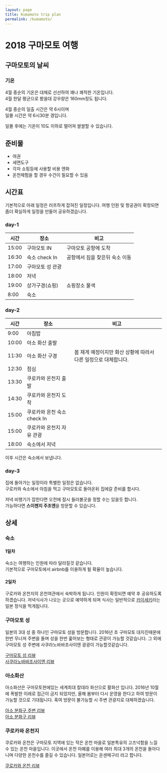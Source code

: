 ```yaml
---
layout: page
title: Kumamoto trip plan
permalink: /kumamoto/
---
```

# 2018 구마모토 여행

## 구마모토의 날씨

### 기온
4월 중순의 기온은 대체로 선선하여 꽤나 쾌적한 기온입니다.  
4월 한달 평균으로 봤을대 강우량은 160mm정도 됩니다.  

4월 중순의 일출 시간은 약 6시이며  
일몰 시간은 약 6시30분 경입니다.

일몰 후에는 기온이 10도 이하로 떨어져 쌀쌀할 수 있습니다.

## 준비물
* 여권
* 세면도구
* 각자 쇼핑등에 사용할 비용 엔화
* 온천체험을 할 경우 수건이 필요할 수 있음

## 시간표

기본적으로 아래 일정은 러프하게 잡혀진 일정입니다.
여행 인원 및 항공권이 확정되면 좀더 확실하게 일정을 만들어 공유하겠습니다.

### day-1
  
| 시간 | 장소 | 비고 |
| - | - | - |
| 15:00 | 구마모토 IN | 구마모토 공항에 도착 |
| 16:30 | 숙소 check In | 공항에서 짐을 찾은뒤 숙소 이동 |
| 17:00 | 구마모토 성 관광 | |
| 18:00 | 저녁 ||
| 19:00 | 상가구경(쇼핑) | 쇼핑장소 물색 |
| 8:00 | 숙소 | |
  
### day-2
  
| 시간 | 장소 | 비고 |
| - | - | - |
| 9:00 | 아침밥 | |
| 10:00|아소 화산 출발 | |
| 11:30 | 아소 화산 구경 | 봄 재게 예정이지만 화산 상황에 따라서 다른 일정으로 대체합니다. |
| 12:30 | 점심 | |
| 13:30 | 쿠로카와 온천지 출발 | |
| 14:30 | 쿠로카와 온천지 도착 | |
| 15:00 | 쿠로카와 온천 숙소 check In | |
| 15:00 | 쿠로카와 온천지 자유 관광 | |
| 18:00 | 숙소에서 저녁 | |
  
이후 시간은 숙소에서 보냅니다.


### day-3
집에 돌아가는 일정이라 특별한 일정은 없습니다.  
구로카와 숙소에서 아침을 먹고 구마모토로 돌아온뒤 집에갈 준비를 합시다.

저녁 비행기가 잡힌다면 오전에 잠시 들러볼곳을 정할 수는 있을듯 합니다.  
가능하다면 **스이젠지 주조엔**을 방문할 수 있습니다.

## 상세

### 숙소

#### 1일차
숙소는 여행하는 인원에 따라 달라질것 같습니다.  
기본적으로 구마모토에서 airbnb를 이용하게 될 확율이 높습니다.

#### 2일차
구로카와 온천지의 온천여관에서 숙박하게 됩니다.
인원이 확정되면 예약 후 공유하도록 하겠습니다.
저녁식사가 나오는 곳으로 예약하게 되며 식사는 일반적으로 [카이세키](https://ko.wikipedia.org/wiki/%EA%B0%80%EC%9D%B4%EC%84%B8%ED%82%A4)라는 일본 정식을 먹게됩니다.

### 구마모토 성
일본의 3대 성 중 하나인 구마모토 성을 방문합니다.
2016년 초 구마모토 대지진때문에 한번 무너져 주변을 돌며 성을 한번 훑어보는 형태로 관광이 가능할 것같습니다. 그 외에 구마모토 성 주변에 사쿠라노바바조사이엔 광광이 가능할것같습니다.

[구마모토 성 리뷰](https://rayam.blog.me/221189675673)  
[사쿠라노바바조사이엔 리뷰](https://blog.naver.com/moongemo/220454559738)

### 아소화산
아소화산은 구마모토현에있는 세계최대 칼데라 화산으로 활화산 입니다.
2016년 10월에 폭발한 이래로 접근이 금지 되었지만, 올해 봄부터 다시 운영을 한다고 하여
방문이 가능할 것으로 기대됩니다.
혹여 방문이 불가능할 시 주변 관광지로 대체하겠습니다.

[아소 분화구 주변 리뷰](https://sniper1992.blog.me/221154607855)  
[아소 분화구 리뷰](https://blog.naver.com/yhee2160/20165606084)

### 쿠로카와 온천지

쿠로카와 온천은 구마모토 지역에 있는 작은 온천 마을로 일본특유의 고즈넉함을 느낄 수 있는 온천 마을입니다.
이곳에서 온천 마폐를 이용해 여러 최대 3개의 온천을 돌아다니며 다양한 온천수를 즐길 수 있습니다. 일본어로는 온센메구리 라고 합니다.

[쿠로카와 온천 리뷰](http://blog.mystorytravel.com/221197156532)